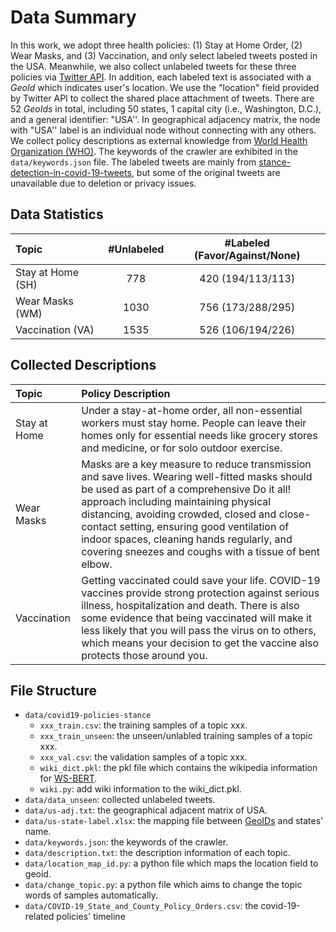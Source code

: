 # Data Summary
In this work, we adopt three health policies: (1) Stay at Home Order, (2) Wear Masks, and (3) Vaccination, and only select labeled tweets posted in the USA. Meanwhile, we also collect unlabeled tweets for these three policies via [Twitter API](https://developer.twitter.com/). In addition, each labeled text is associated with a *GeoId* which indicates user's location. We use the "location" field provided by Twitter API to collect the shared place attachment of tweets. There are 52 *GeoIds* in total, including 50 states, 1 capital city (i.e., Washington, D.C.), and a general identifier: "USA''. In geographical adjacency matrix, the node with "USA'' label is an individual node without connecting with any others. We collect policy descriptions as external knowledge from [World Health Organization (WHO)](https://www.who.int/). The keywords of the crawler are exhibited in the `data/keywords.json` file. The labeled tweets are mainly from [stance-detection-in-covid-19-tweets](https://github.com/kglandt/stance-detection-in-covid-19-tweets), but some of the original tweets are unavailable due to deletion or privacy issues.

## Data Statistics
| Topic   |  #Unlabeled |   #Labeled (Favor/Against/None) |
| :------------- | :----------: | :------------: |
| Stay at Home (SH) |   778   | 420 (194/113/113) |
| Wear Masks (WM)       |    1030     |  756 (173/288/295)  |
| Vaccination (VA)       |    1535     |  526 (106/194/226) |

## Collected Descriptions
| Topic | Policy Description |
| :------------- | :---------- |
| Stay at Home | Under a stay-at-home order, all non-essential workers must stay home. People can leave their homes only for essential needs like grocery stores and medicine, or for solo outdoor exercise.|
| Wear Masks | Masks are a key measure to reduce transmission and save lives. Wearing well-fitted masks should be used as part of a comprehensive Do it all! approach including maintaining physical distancing, avoiding crowded, closed and close-contact setting, ensuring good ventilation of indoor spaces, cleaning hands regularly, and covering sneezes and coughs with a tissue of bent elbow.|
| Vaccination | Getting vaccinated could save your life. COVID-19 vaccines provide strong protection against serious illness, hospitalization and death. There is also some evidence that being vaccinated will make it less likely that you will pass the virus on to others, which means your decision to get the vaccine also protects those around you.|

## File Structure
+ `data/covid19-policies-stance`
    + `xxx_train.csv`: the training samples of a topic xxx.
    + `xxx_train_unseen`: the unseen/unlabled training samples of a topic xxx.
    + `xxx_val.csv`: the validation samples of a topic xxx.
    + `wiki_dict.pkl`: the pkl file which contains the wikipedia information for [WS-BERT](https://github.com/zihaohe123/wiki-enhanced-stance-detection).
    + `wiki.py`: add wiki information to the wiki_dict.pkl.
+ `data/data_unseen`: collected unlabeled tweets.
+ `data/us-adj.txt`: the geographical adjacent matrix of USA.
+ `data/us-state-label.xlsx`: the mapping file between [GeoIDs](https://www.census.gov/programs-surveys/geography/guidance/geo-identifiers.html) and states' name.
+ `data/keywords.json`: the keywords of the crawler.
+ `data/description.txt`: the description information of each topic.
+ `data/location_map_id.py`: a python file which maps the location field to geoid.
+ `data/change_topic.py`: a python file which aims to change the topic words of samples automatically.
+ `data/COVID-19_State_and_County_Policy_Orders.csv`: the covid-19-related policies' timeline
